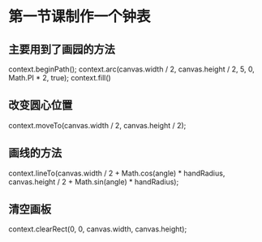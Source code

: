 # 第一节课制作一个钟表

## 主要用到了画园的方法

context.beginPath();
context.arc(canvas.width / 2, canvas.height / 2, 5, 0, Math.PI * 2, true);
context.fill()

## 改变圆心位置

context.moveTo(canvas.width / 2, canvas.height / 2);

## 画线的方法

context.lineTo(canvas.width / 2 + Math.cos(angle) * handRadius, canvas.height / 2 + Math.sin(angle) * handRadius);

## 清空画板

context.clearRect(0, 0, canvas.width, canvas.height);



```
